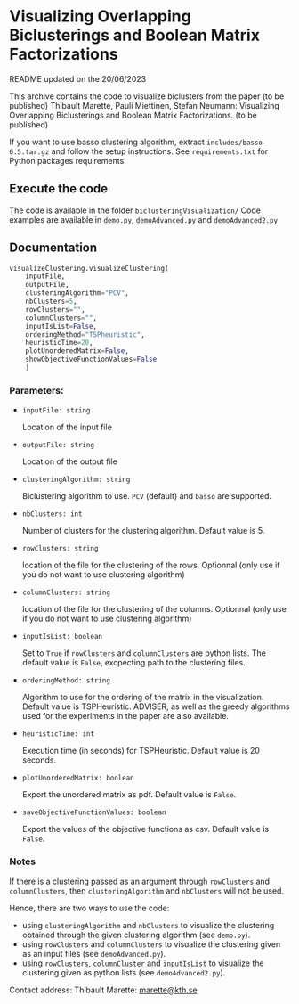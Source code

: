 # Visualizing Overlapping Biclusterings and Boolean Matrix Factorizations

README updated on the 20/06/2023

This archive contains the code to visualize biclusters from the paper (to be published)
Thibault Marette, Pauli Miettinen, Stefan Neumann:
Visualizing Overlapping Biclusterings and Boolean Matrix Factorizations. (to be published)


If you want to use basso clustering algorithm, extract `includes/basso-0.5.tar.gz` and follow the setup instructions.
See `requirements.txt` for Python packages requirements.

## Execute the code

The code is available in the folder `biclusteringVisualization/`
Code examples are available in `demo.py`, `demoAdvanced.py` and `demoAdvanced2.py`

## Documentation

```python
visualizeClustering.visualizeClustering(
    inputFile,
    outputFile,
    clusteringAlgorithm="PCV",
    nbClusters=5,
    rowClusters="",
    columnClusters="",
    inputIsList=False,
    orderingMethod="TSPheuristic", 
    heuristicTime=20,
    plotUnorderedMatrix=False,
    showObjectiveFunctionValues=False
    )
```
### Parameters:
- `inputFile: string`
  
   Location of the input file
- `outputFile: string`
  
  Location of the output file 
- `clusteringAlgorithm: string`
 
  Biclustering algorithm to use. `PCV` (default) and `basso` are supported.
- `nbClusters: int`
 
   Number of clusters for the clustering algorithm. Default value is 5.

- `rowClusters: string`

   location of the file for the clustering of the rows. Optionnal (only use if you do not want to use clustering algorithm)

- `columnClusters: string`

   location of the file for the clustering of the columns. Optionnal (only use if you do not want to use clustering algorithm)

- `inputIsList: boolean`

   Set to `True` if `rowClusters` and `columnClusters` are python lists. The default value is `False`, excpecting path to the clustering files.
 
- `orderingMethod: string`
 
    Algorithm to use for the ordering of the matrix in the visualization. Default value is TSPHeuristic. ADVISER, as well as the greedy algorithms used for the experiments in the paper are also available.

- `heuristicTime: int`
 
    Execution time (in seconds) for TSPHeuristic. Default value is 20 seconds.
- `plotUnorderedMatrix: boolean`
 
   Export the unordered matrix as pdf. Default value is `False`.

- `saveObjectiveFunctionValues: boolean`
 
   Export the values of the objective functions as csv. Default value is `False`.


### Notes
If there is a clustering passed as an argument through `rowClusters` and `columnClusters`, then `clusteringAlgorithm` and `nbClusters` will not be used.

Hence, there are two ways to use the code:
- using `clusteringAlgorithm` and `nbClusters` to visualize the clustering obtained through the given clustering algorithm (see `demo.py`).
- using `rowClusters` and `columnClusters` to visualize the clustering given as an input files (see `demoAdvanced.py`).
- using `rowClusters`, `columnCluster` and `inputIsList` to visualize the clustering given as python lists (see `demoAdvanced2.py`).


Contact address: Thibault Marette: marette@kth.se
